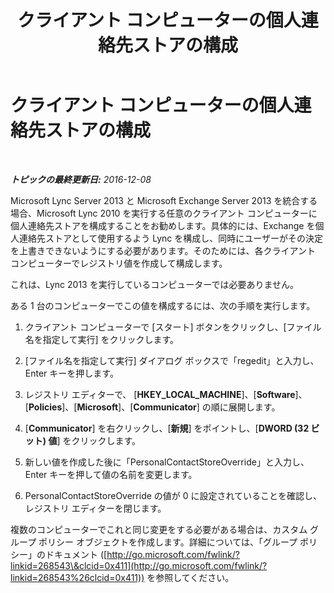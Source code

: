 ﻿---
title: クライアント コンピューターの個人連絡先ストアの構成
TOCTitle: クライアント コンピューターの個人連絡先ストアの構成
ms:assetid: ec69a6cb-07f2-4057-9544-55035f83eeae
ms:mtpsurl: https://technet.microsoft.com/ja-jp/library/JJ721922(v=OCS.15)
ms:contentKeyID: 49887201
ms.date: 12/10/2016
mtps_version: v=OCS.15
ms.translationtype: HT
---

# クライアント コンピューターの個人連絡先ストアの構成

 

_**トピックの最終更新日:** 2016-12-08_

Microsoft Lync Server 2013 と Microsoft Exchange Server 2013 を統合する場合、Microsoft Lync 2010 を実行する任意のクライアント コンピューターに個人連絡先ストアを構成することをお勧めします。具体的には、Exchange を個人連絡先ストアとして使用するよう Lync を構成し、同時にユーザーがその決定を上書きできないようにする必要があります。そのためには、各クライアント コンピューターでレジストリ値を作成して構成します。

これは、Lync 2013 を実行しているコンピューターでは必要ありません。

ある 1 台のコンピューターでこの値を構成するには、次の手順を実行します。

1.  クライアント コンピューターで \[スタート\] ボタンをクリックし、\[ファイル名を指定して実行\] をクリックします。

2.  \[ファイル名を指定して実行\] ダイアログ ボックスで「regedit」と入力し、Enter キーを押します。

3.  レジストリ エディターで、 \[**HKEY\_LOCAL\_MACHINE**\]、\[**Software**\]、\[**Policies**\]、\[**Microsoft**\]、\[**Communicator**\] の順に展開します。

4.  \[**Communicator**\] を右クリックし、\[**新規**\] をポイントし、\[**DWORD (32 ビット) 値**\] をクリックします。

5.  新しい値を作成した後に「PersonalContactStoreOverride」と入力し、Enter キーを押して値の名前を変更します。

6.  PersonalContactStoreOverride の値が 0 に設定されていることを確認し、レジストリ エディターを閉じます。

複数のコンピューターでこれと同じ変更をする必要がある場合は、カスタム グループ ポリシー オブジェクトを作成します。詳細については、「グループ ポリシー」のドキュメント ([http://go.microsoft.com/fwlink/?linkid=268543\&clcid=0x411](http://go.microsoft.com/fwlink/?linkid=268543%26clcid=0x411)) を参照してください。


